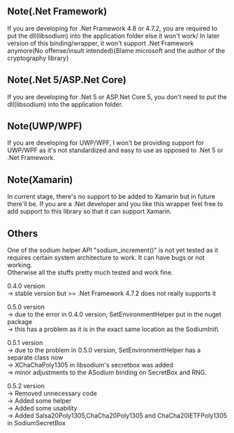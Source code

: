 ## Note(.Net Framework)
If you are developing for .Net Framework 4.8 or 4.7.2, you are required to put the dll(libsodium) into the application folder else it won't work/
In later version of this binding/wrapper, it won't support .Net Framework anymore(No offense/insult intended){Blame microsoft and the author of the cryptography library}

## Note(.Net 5/ASP.Net Core)
If you are developing for .Net 5 or ASP.Net Core 5, you don't need to put the dll(libsodium) into the application folder.

## Note(UWP/WPF)
If you are developing for UWP/WPF, I won't be providing support for UWP/WPF as it's not standardized and easy to use as opposed to .Net 5 or .Net Framework.

## Note(Xamarin)
In current stage, there's no support to be added to Xamarin but in future there'll be. If you are a .Net developer and you like this wrapper feel free to add support
to this library so that it can support Xamarin.

## Others
One of the sodium helper API "sodium_increment()" is not yet tested as it requires certain system architecture to work. It can have bugs or not working. \
Otherwise all the stuffs pretty much tested and work fine.

0.4.0 version \
-> stable version but >= .Net Framework 4.7.2 does not really supports it

0.5.0 version\
-> due to the error in 0.4.0 version, SetEnvironmentHelper put in the nuget package\
-> this has a problem as it is in the exact same location as the SodiumInit\

0.5.1 version\
-> due to the problem in 0.5.0 version, SetEnvironmentHelper has a separate class now\
-> XChaChaPoly1305 in libsodium's secretbox was added\
-> minor adjustments to the ASodium binding on SecretBox and RNG. 

0.5.2 version\
-> Removed unnecessary code\
-> Added some helper\
-> Added some usability\
-> Added Salsa20Poly1305,ChaCha20Poly1305 and ChaCha20IETFPoly1305 in SodiumSecretBox
